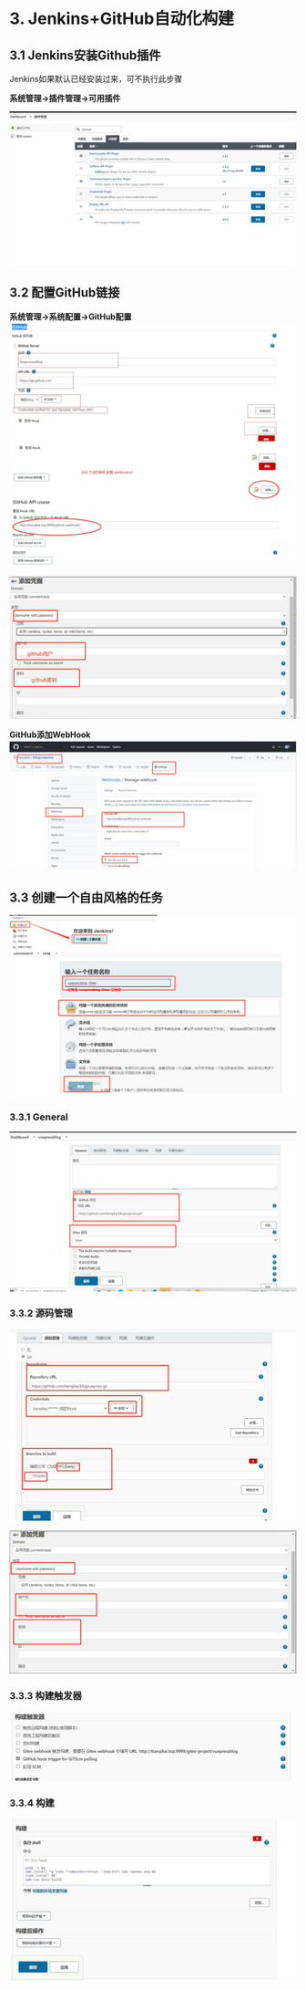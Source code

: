 # 3. Jenkins+GitHub自动化构建

## 3.1 Jenkins安装Github插件

Jenkins如果默认已经安装过来，可不执行此步骤

**系统管理->插件管理->可用插件**

<a data-fancybox title="Jenkins安装Github插件" href="./image/JenkinsGitHub01.jpg">![Jenkins安装Github插件](./image/JenkinsGitHub01.jpg)</a> 


## 3.2 配置GitHub链接

**系统管理->系统配置->GitHub配置**
<a data-fancybox title="Jenkins安装Github插件" href="./image/JenkinsGitHub02.jpg">![Jenkins安装Github插件](./image/JenkinsGitHub02.jpg)</a> 

<a data-fancybox title="Jenkins安装Github插件" href="./image/JenkinsGitHub03.jpg">![Jenkins安装Github插件](./image/JenkinsGitHub03.jpg)</a> 

**GitHub添加WebHook**
<a data-fancybox title="源码管理" href="./image/JenkinsGitHub08.jpg">![源码管理](./image/JenkinsGitHub08.jpg)</a> 


## 3.3 创建一个自由风格的任务

<a data-fancybox title="创建自由风格的任务" href="./image/JenkinsGitee3.jpg">![创建自由风格的任务](./image/JenkinsGitee3.jpg)</a> 

### 3.3.1 General

<a data-fancybox title="General" href="./image/JenkinsGitHub04.jpg">![General](./image/JenkinsGitHub04.jpg)</a> 

### 3.3.2 源码管理

<a data-fancybox title="源码管理" href="./image/JenkinsGitHub05.jpg">![源码管理](./image/JenkinsGitHub05.jpg)</a> 

<a data-fancybox title="源码管理" href="./image/JenkinsGitHub06.jpg">![源码管理](./image/JenkinsGitHub06.jpg)</a> 


### 3.3.3 构建触发器

<a data-fancybox title="General" href="./image/JenkinsGitHub07.jpg">![General](./image/JenkinsGitHub07.jpg)</a> 

### 3.3.4 构建

<a data-fancybox title="General" href="./image/JenkinsGitHub09.jpg">![General](./image/JenkinsGitHub09.jpg)</a> 
